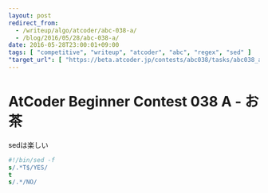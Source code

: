 ```yaml
---
layout: post
redirect_from:
  - /writeup/algo/atcoder/abc-038-a/
  - /blog/2016/05/28/abc-038-a/
date: 2016-05-28T23:00:01+09:00
tags: [ "competitive", "writeup", "atcoder", "abc", "regex", "sed" ]
"target_url": [ "https://beta.atcoder.jp/contests/abc038/tasks/abc038_a" ]
---
```


# AtCoder Beginner Contest 038 A - お茶

sedは楽しい

``` sed
#!/bin/sed -f
s/.*T$/YES/
t
s/.*/NO/
```
